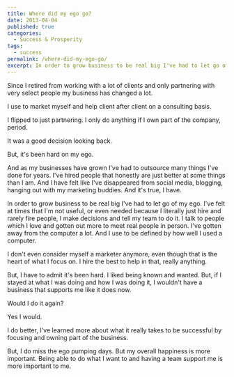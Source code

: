 ```yaml
---
title: Where did my ego go?
date: 2013-04-04
published: true
categories:
  - Success & Prosperity
tags:
  - success
permalink: /where-did-my-ego-go/
excerpt: In order to grow business to be real big I've had to let go of my ego.
---
```

Since I retired from working with a lot of clients and only partnering with very select people my business has changed a lot.

I use to market myself and help client after client on a consulting basis.

I flipped to just partnering. I only do anything if I own part of the company, period.

It was a good decision looking back.

But, it's been hard on my ego.

And as my businesses have grown I've had to outsource many things I've done for years. I've hired people that honestly are just better at some things than I am. And I have felt like I've disappeared from social media, blogging, hanging out with my marketing buddies. And it's true, I have.

In order to grow business to be real big I've had to let go of my ego. I've felt at times that I'm not useful, or even needed because I literally just hire and rarely fire people, I make decisions and tell my team to do it. I talk to people which I love and gotten out more to meet real people in person. I've gotten away from the computer a lot. And I use to be defined by how well I used a computer.

I don't even consider myself a marketer anymore, even though that is the heart of what I focus on. I hire the best to help in that, really anything.

But, I have to admit it's been hard. I liked being known and wanted. But, if I stayed at what I was doing and how I was doing it, I wouldn't have a business that supports me like it does now.

Would I do it again?

Yes I would.

I do better, I've learned more about what it really takes to be successful by focusing and owning part of the business.

But, I do miss the ego pumping days. But my overall happiness is more important. Being able to do what I want to and having a team support me is more important to me.